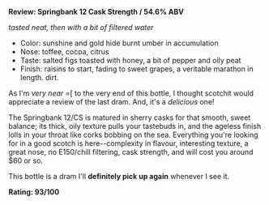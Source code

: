**Review: Springbank 12 Cask Strength / 54.6% ABV**

*tasted neat, then with a bit of filtered water*

* Color: sunshine and gold hide burnt umber in accumulation
* Nose: toffee, cocoa, citrus
* Taste: salted figs toasted with honey, a bit of pepper and oily peat
* Finish: raisins to start, fading to sweet grapes, a veritable marathon in length.  dirt.

As I'm *very near* =[ to the very end of this bottle, I thought scotchit would appreciate a review of the last dram.  And, it's a *delicious* one!

The Springbank 12/CS is matured in sherry casks for that smooth, sweet balance; its thick, oily texture pulls your tastebuds in, and the ageless finish lolls in your throat like corks bobbing on the sea.  Everything you're looking for in a good scotch is here--complexity in flavour, interesting texture, a great nose, no E150/chill filtering, cask strength, and will cost you around $60 or so.

This bottle is a dram I'll **definitely pick up again** whenever I see it.

**Rating: 93/100**